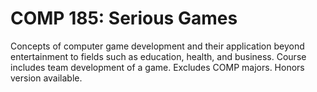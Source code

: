 # COMP 185: Serious Games

Concepts of computer game development and their application beyond entertainment to fields such as education, health, and business. Course includes team development of a game. Excludes COMP majors. Honors version available.